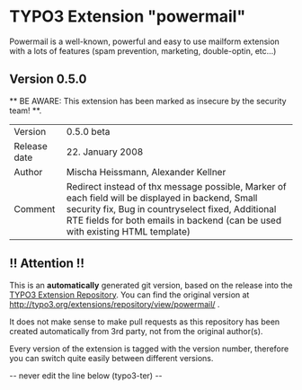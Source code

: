 # TYPO3 Extension "powermail"
Powermail is a well-known, powerful and easy to use mailform extension with a lots of features (spam prevention, marketing, double-optin, etc...)

## Version 0.5.0
** BE AWARE: This extension has been marked as insecure by the security team! **.



<table>
	<tr><td>Version</td><td>0.5.0 beta</td></tr>
	<tr><td>Release date</td><td>22. January 2008</td></tr>
	<tr><td>Author</td><td>Mischa Heissmann, Alexander Kellner</td></tr>
	<tr><td>Comment</td><td>Redirect instead of thx message possible, Marker of each field will be displayed in backend, Small security fix, Bug in countryselect fixed, Additional RTE fields for both emails in backend (can be used with existing HTML template)</td></tr>
</table>

## !! Attention !!
This is an **automatically** generated git version, based on the release into the [TYPO3 Extension Repository](http://www.typo3.org/extensions/).
You can find the original version at http://typo3.org/extensions/repository/view/powermail/ .

It does not make sense to make pull requests as this repository has been created automatically from 3rd party, not from the original author(s).

Every version of the extension is tagged with the version number, therefore you can switch quite easily between different versions.


-- never edit the line below (typo3-ter) --